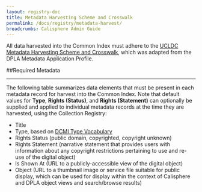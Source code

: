 ```yaml
---
layout: registry-doc
title: Metadata Harvesting Scheme and Crosswalk
permalink: /docs/registry/metadata-harvest/
breadcrumbs: Calisphere Admin Guide
---
```


All data harvested into the Common Index must adhere to the [UCLDC Metadata Harvesting Scheme and Crosswalk](https://docs.google.com/spreadsheets/d/1u2RE9PD0N9GkLQTFNJy3HiH9N5IbKDG52HjJ6JomC9I/edit#gid=265758929), which was adapted from the DPLA Metadata Application Profile.

##Required Metadata
***
<p>The following table summarizes data elements that must be present in each metadata record for harvest into the Common Index. Note that default values for <b>Type</b>, <b>Rights (Status)</b>, and <b>Rights (Statement)</b> can optionally be supplied and applied to individual metadata records at the time they are harvested, using the Collection Registry:</p>

* <a class="label">Title</a>
* <a class="label">Type</a>, based on <a href="http://dublincore.org/documents/dcmi-type-vocabulary/">DCMI Type Vocabulary</a>
* <a class="label">Rights Status</a> (public domain, copyrighted, copyright unknown)
* <a class="label">Rights Statement</a> (narrative statement that provides users with information about any copyright restrictions pertaining to use and re-use of the digital object)
* <a class="label">Is Shown At</a> (URL to a publicly-accessible view of the digital object)
* <a class="label">Object</a> (URL to a thumbnail image or service file suitable for public display, which can be used for display within the context of Calisphere and DPLA object views and search/browse results)

